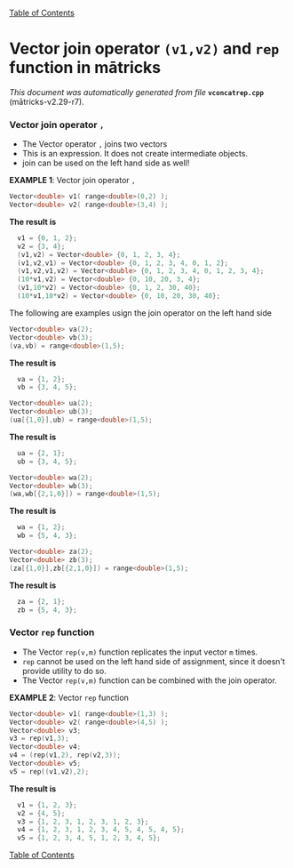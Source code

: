 
[Table of Contents](README.md)


# Vector join operator `(v1,v2)` and `rep` function in mātricks
_This document was automatically generated from file_ **`vconcatrep.cpp`** (mātricks-v2.29-r7).

### Vector join operator `,` 
* The Vector operator `,` joins two vectors
* This is an expression.  It does not create intermediate objects.
* join can be used on the left hand side as well!


**EXAMPLE 1**: Vector join operator `,`
```C++
Vector<double> v1( range<double>(0,2) );
Vector<double> v2( range<double>(3,4) );
```

**The result is**
```C++
  v1 = {0, 1, 2}; 
  v2 = {3, 4}; 
  (v1,v2) = Vector<double> {0, 1, 2, 3, 4}; 
  (v1,v2,v1) = Vector<double> {0, 1, 2, 3, 4, 0, 1, 2}; 
  (v1,v2,v1,v2) = Vector<double> {0, 1, 2, 3, 4, 0, 1, 2, 3, 4}; 
  (10*v1,v2) = Vector<double> {0, 10, 20, 3, 4}; 
  (v1,10*v2) = Vector<double> {0, 1, 2, 30, 40}; 
  (10*v1,10*v2) = Vector<double> {0, 10, 20, 30, 40}; 
```


The following are examples usign the join operator on the left hand side

```C++
Vector<double> va(2);
Vector<double> vb(3);
(va,vb) = range<double>(1,5);
```

**The result is**
```C++
  va = {1, 2}; 
  vb = {3, 4, 5}; 
```

```C++
Vector<double> ua(2);
Vector<double> ub(3);
(ua[{1,0}],ub) = range<double>(1,5);
```

**The result is**
```C++
  ua = {2, 1}; 
  ub = {3, 4, 5}; 
```

```C++
Vector<double> wa(2);
Vector<double> wb(3);
(wa,wb[{2,1,0}]) = range<double>(1,5);
```

**The result is**
```C++
  wa = {1, 2}; 
  wb = {5, 4, 3}; 
```

```C++
Vector<double> za(2);
Vector<double> zb(3);
(za[{1,0}],zb[{2,1,0}]) = range<double>(1,5);
```

**The result is**
```C++
  za = {2, 1}; 
  zb = {5, 4, 3}; 
```

### Vector `rep` function
* The Vector `rep(v,m)` function replicates the input vector `m` times.
* `rep` cannot be used on the left hand side of assignment, since it doesn't provide utility to do so.
* The Vector `rep(v,m)` function can be combined with the join operator.


**EXAMPLE 2**: Vector `rep` function
```C++
Vector<double> v1( range<double>(1,3) );
Vector<double> v2( range<double>(4,5) );
Vector<double> v3;
v3 = rep(v1,3);
Vector<double> v4;
v4 = (rep(v1,2), rep(v2,3));
Vector<double> v5;
v5 = rep((v1,v2),2);
```

**The result is**
```C++
  v1 = {1, 2, 3}; 
  v2 = {4, 5}; 
  v3 = {1, 2, 3, 1, 2, 3, 1, 2, 3}; 
  v4 = {1, 2, 3, 1, 2, 3, 4, 5, 4, 5, 4, 5}; 
  v5 = {1, 2, 3, 4, 5, 1, 2, 3, 4, 5}; 
```




[Table of Contents](README.md)
